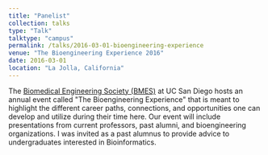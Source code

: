 ```yaml
---
title: "Panelist"
collection: talks
type: "Talk"
talktype: "campus"
permalink: /talks/2016-03-01-bioengineering-experience
venue: "The Bioengineering Experience 2016"
date: 2016-03-01
location: "La Jolla, California"
---
```


The <a href="http://bmes.ucsd.edu/" target="_blank">Biomedical Engineering Society (BMES)</a> at UC San Diego hosts an annual event called "The Bioengineering Experience" that is meant to highlight the different career paths, connections, and opportunities one can develop and utilize during their time here. Our event will include presentations from current professors, past alumni, and bioengineering organizations. I was invited as a past alumnus to provide advice to undergraduates interested in Bioinformatics.
